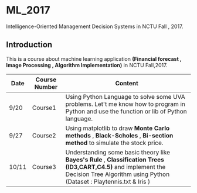 # ML_2017
Intelligence-Oriented Management Decision Systems in NCTU Fall , 2017.

## Introduction
This is a course about machine learning application **(Financial forecast , Image Processing , Algorithm Implementation)** in NCTU Fall,2017.

|Date|Course Number|Content
|---|---|---
|9/20|Course1 | Using Python Language to solve some UVA problems. Let't me know how to program in Python and use the function or lib of Python language.
|9/27|Course2 | Using matplotlib to draw **Monte Carlo methods** , **Black-Scholes** , **Bi-section method** to simulate the stock price.
|10/11|Course3 | Understanding some basic theory like **Bayes's Rule** , **Classification Trees (ID3,CART,C4.5)** and implement the Decision Tree Algorithm using Python (Dataset : Playtennis.txt & Iris )|
